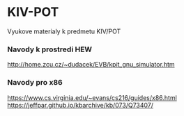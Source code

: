 # KIV-POT
Vyukove materialy k predmetu KIV/POT


### Navody k prostredi HEW
http://home.zcu.cz/~dudacek/EVB/kpit_gnu_simulator.htm

### Navody pro x86
https://www.cs.virginia.edu/~evans/cs216/guides/x86.html
https://jeffpar.github.io/kbarchive/kb/073/Q73407/
